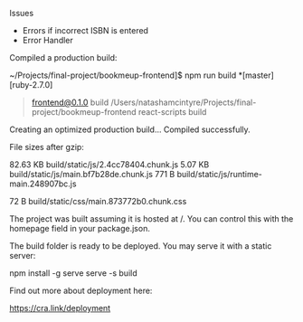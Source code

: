 Issues
* Errors if incorrect ISBN is entered
* Error Handler

Compiled a production build:

~/Projects/final-project/bookmeup-frontend]$ npm run build                                          *[master][ruby-2.7.0]

> frontend@0.1.0 build /Users/natashamcintyre/Projects/final-project/bookmeup-frontend
> react-scripts build

Creating an optimized production build...
Compiled successfully.

File sizes after gzip:

  82.63 KB  build/static/js/2.4cc78404.chunk.js
  5.07 KB   build/static/js/main.bf7b28de.chunk.js
  771 B     build/static/js/runtime-main.248907bc.js

  72 B      build/static/css/main.873772b0.chunk.css

The project was built assuming it is hosted at /.
You can control this with the homepage field in your package.json.

The build folder is ready to be deployed.
You may serve it with a static server:

  npm install -g serve
  serve -s build

Find out more about deployment here:

  https://cra.link/deployment
